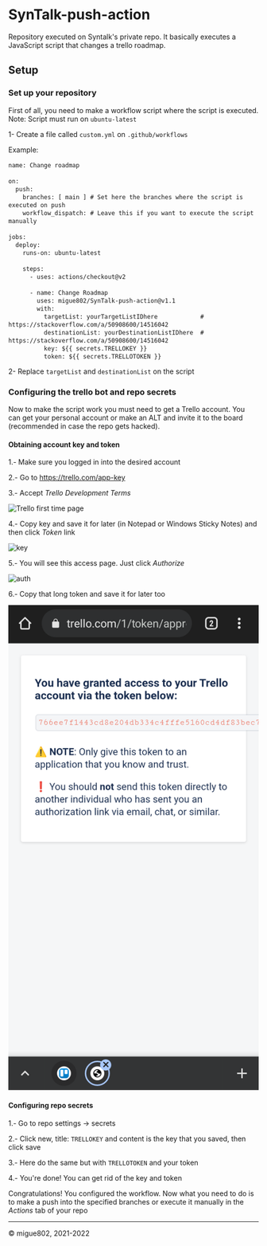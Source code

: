 # SynTalk-push-action

Repository executed on Syntalk's private repo. It basically executes a JavaScript script that changes a trello roadmap.

## Setup

### Set up your repository

First of all, you need to make a workflow script where the script is executed.
Note: Script must run on `ubuntu-latest`

1- Create a file called `custom.yml` on `.github/workflows`

Example:
```
name: Change roadmap

on:
  push:
    branches: [ main ] # Set here the branches where the script is executed on push
    workflow_dispatch: # Leave this if you want to execute the script manually
    
jobs:
  deploy:
    runs-on: ubuntu-latest

    steps:
      - uses: actions/checkout@v2

      - name: Change Roadmap
        uses: migue802/SynTalk-push-action@v1.1
        with: 
          targetList: yourTargetListIDhere            # https://stackoverflow.com/a/50908600/14516042
          destinationList: yourDestinationListIDhere  # https://stackoverflow.com/a/50908600/14516042
          key: ${{ secrets.TRELLOKEY }}
          token: ${{ secrets.TRELLOTOKEN }}
```

2- Replace `targetList` and `destinationList` on the script

### Configuring the trello bot and repo secrets

Now to make the script work you must need to get a Trello account. You can get your personal account or make an ALT and invite it to the board (recommended in case the repo gets hacked).

#### Obtaining account key and token

1.- Make sure you logged in into the desired account

2.- Go to https://trello.com/app-key

3.- Accept _Trello Development Terms_

![Trello first time page](https://mixedanalytics.com/blog/wp-content/uploads/trello-img1.jpg)

4.- Copy key and save it for later (in Notepad or Windows Sticky Notes) and then click _Token_ link

![key](https://mixedanalytics.com/blog/wp-content/uploads/trello-img2-768x362.jpg)

5.- You will see this access page. Just click _Authorize_

![auth](https://developer.atlassian.com/cloud/trello/guides/rest-api/images/rest-api-auth.png)

6.- Copy that long token and save it for later too

![token](Screenshot_20220116-214714~2.png)

#### Configuring repo secrets

1.- Go to repo settings -> secrets

2.- Click new, title: `TRELLOKEY` and content is the key that you saved, then click save

3.- Here do the same but with `TRELLOTOKEN` and your token

4.- You're done! You can get rid of the key and token 



Congratulations! You configured the workflow. Now what you need to do is to make a push into the specified branches or execute it manually in the _Actions_ tab of your repo

----

© migue802, 2021-2022
